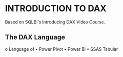 # INTRODUCTION TO DAX


Based on SQLBI's Introducing DAX Video Course.


## The DAX Language 
o Language of
• Power Pivot
• Power BI
• SSAS Tabular

